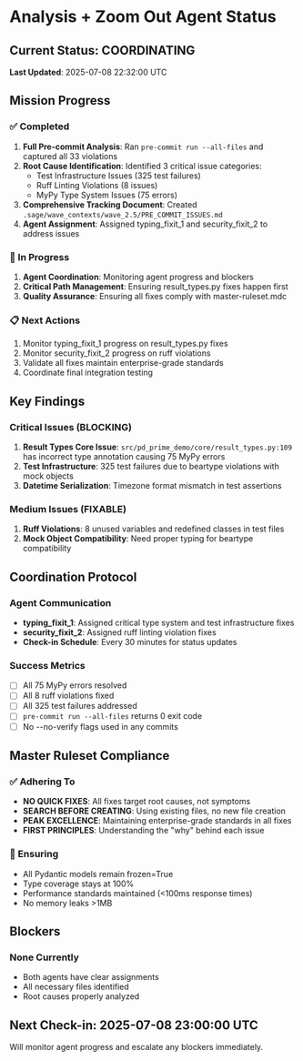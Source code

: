 # Analysis + Zoom Out Agent Status

## Current Status: COORDINATING
**Last Updated**: 2025-07-08 22:32:00 UTC

## Mission Progress

### ✅ Completed
1. **Full Pre-commit Analysis**: Ran `pre-commit run --all-files` and captured all 33 violations
2. **Root Cause Identification**: Identified 3 critical issue categories:
   - Test Infrastructure Issues (325 test failures)
   - Ruff Linting Violations (8 issues)
   - MyPy Type System Issues (75 errors)
3. **Comprehensive Tracking Document**: Created `.sage/wave_contexts/wave_2.5/PRE_COMMIT_ISSUES.md`
4. **Agent Assignment**: Assigned typing_fixit_1 and security_fixit_2 to address issues

### 🔄 In Progress
1. **Agent Coordination**: Monitoring agent progress and blockers
2. **Critical Path Management**: Ensuring result_types.py fixes happen first
3. **Quality Assurance**: Ensuring all fixes comply with master-ruleset.mdc

### 📋 Next Actions
1. Monitor typing_fixit_1 progress on result_types.py fixes
2. Monitor security_fixit_2 progress on ruff violations
3. Validate all fixes maintain enterprise-grade standards
4. Coordinate final integration testing

## Key Findings

### Critical Issues (BLOCKING)
1. **Result Types Core Issue**: `src/pd_prime_demo/core/result_types.py:109` has incorrect type annotation causing 75 MyPy errors
2. **Test Infrastructure**: 325 test failures due to beartype violations with mock objects
3. **Datetime Serialization**: Timezone format mismatch in test assertions

### Medium Issues (FIXABLE)
1. **Ruff Violations**: 8 unused variables and redefined classes in test files
2. **Mock Object Compatibility**: Need proper typing for beartype compatibility

## Coordination Protocol

### Agent Communication
- **typing_fixit_1**: Assigned critical type system and test infrastructure fixes
- **security_fixit_2**: Assigned ruff linting violation fixes
- **Check-in Schedule**: Every 30 minutes for status updates

### Success Metrics
- [ ] All 75 MyPy errors resolved
- [ ] All 8 ruff violations fixed
- [ ] All 325 test failures addressed
- [ ] `pre-commit run --all-files` returns 0 exit code
- [ ] No --no-verify flags used in any commits

## Master Ruleset Compliance

### ✅ Adhering To
- **NO QUICK FIXES**: All fixes target root causes, not symptoms
- **SEARCH BEFORE CREATING**: Using existing files, no new file creation
- **PEAK EXCELLENCE**: Maintaining enterprise-grade standards in all fixes
- **FIRST PRINCIPLES**: Understanding the "why" behind each issue

### 🎯 Ensuring
- All Pydantic models remain frozen=True
- Type coverage stays at 100%
- Performance standards maintained (<100ms response times)
- No memory leaks >1MB

## Blockers

### None Currently
- Both agents have clear assignments
- All necessary files identified
- Root causes properly analyzed

## Next Check-in: 2025-07-08 23:00:00 UTC
Will monitor agent progress and escalate any blockers immediately.